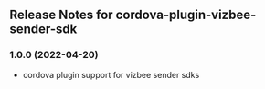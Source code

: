 
## Release Notes for cordova-plugin-vizbee-sender-sdk

### 1.0.0 (2022-04-20)

* cordova plugin support for vizbee sender sdks
